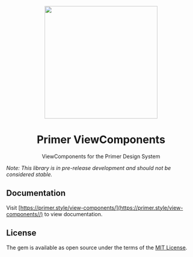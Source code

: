 <p align="center">
  <img width="300px" src="/static/assets/readme-components.png">
</p>

<h1 align="center">Primer ViewComponents</h1>

<p align="center">ViewComponents for the Primer Design System</p>

_Note: This library is in pre-release development and should not be considered stable._

## Documentation

Visit [https://primer.style/view-components/](https://primer.style/view-components//) to view documentation.

## License


The gem is available as open source under the terms of the [MIT License](https://opensource.org/licenses/MIT).
